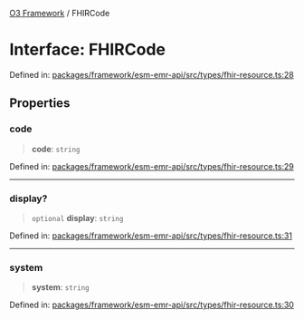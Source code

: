 [O3 Framework](../API.md) / FHIRCode

# Interface: FHIRCode

Defined in: [packages/framework/esm-emr-api/src/types/fhir-resource.ts:28](https://github.com/its-kios09/openmrs-esm-core/blob/main/packages/framework/esm-emr-api/src/types/fhir-resource.ts#L28)

## Properties

### code

> **code**: `string`

Defined in: [packages/framework/esm-emr-api/src/types/fhir-resource.ts:29](https://github.com/its-kios09/openmrs-esm-core/blob/main/packages/framework/esm-emr-api/src/types/fhir-resource.ts#L29)

***

### display?

> `optional` **display**: `string`

Defined in: [packages/framework/esm-emr-api/src/types/fhir-resource.ts:31](https://github.com/its-kios09/openmrs-esm-core/blob/main/packages/framework/esm-emr-api/src/types/fhir-resource.ts#L31)

***

### system

> **system**: `string`

Defined in: [packages/framework/esm-emr-api/src/types/fhir-resource.ts:30](https://github.com/its-kios09/openmrs-esm-core/blob/main/packages/framework/esm-emr-api/src/types/fhir-resource.ts#L30)
